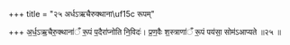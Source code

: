 +++
title = "२५ अर्धऽऋचैरुक्थाना\uf15c रूपम्"

+++
अ॒र्ध॒ऽऋ॒चैरु॒क्थाना॑ँ रू॒पं प॒दैरा॑प्नोति नि॒विदः॑। प्र॒ण॒वैः श॒स्त्राणा॑ँ रू॒पं पय॑सा॒ सोम॑ऽआप्यते ॥२५ ॥
